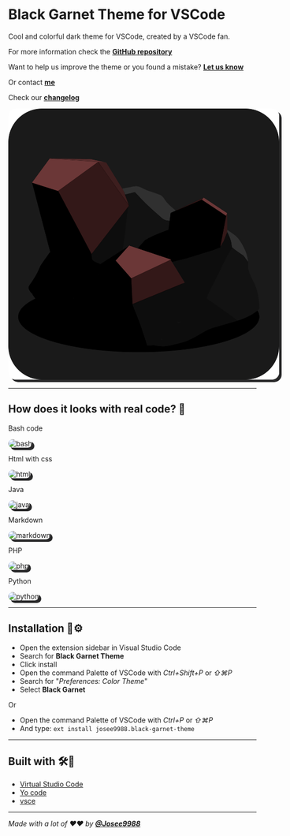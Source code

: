 # **Black Garnet Theme for VSCode**

Cool and colorful dark theme for VSCode, created by a VSCode fan.

For more information check the **[GitHub repository](https://github.com/Josee9988/black-garnet-theme)**

Want to help us improve the theme or you found a mistake?
**[Let us know](https://github.com/Josee9988/black-garnet-theme/issues)**

Or contact **[me](jgracia9988@gmail.com)**

Check our **[changelog](CHANGELOG.md)**

<img src="icon.png" alt="bash" title="bash code" style="border-radius:15px;  box-shadow: 5px 5px #282829; max-height: 550px; max-width:725px;margin-left: auto; margin-right:auto;" />

---

## **How does it looks with real code?** 📸

Bash code

<img src="https://i.imgur.com/Y07J7c3.png" alt="bash" title="bash code" style="border-radius:15px;  box-shadow: 5px 5px #282829; max-height: 550px; max-width:725px;margin-left: auto; margin-right:auto;"/>

Html with css

<img src="https://i.imgur.com/3FvSc7H.png" alt="html" title="htmlcss" style="border-radius:15px;  box-shadow: 5px 5px #282829; max-height: 550px; max-width:725px;margin-left: auto; margin-right:auto;"/>

Java

<img src="https://i.imgur.com/CkOERyz.png" alt="java" title="java" style="border-radius:15px;  box-shadow: 5px 5px #282829; max-height: 550px; max-width:725px;margin-left: auto; margin-right:auto;"/>

Markdown

<img src="https://i.imgur.com/ZNFJgHD.png" alt="markdown" title="markdown" style="border-radius:15px;  box-shadow: 5px 5px #282829; max-height: 550px; max-width:725px;margin-left: auto; margin-right:auto;"/>

PHP

<img src="https://i.imgur.com/LpwUmYZ.png" alt="php" title="php" style="border-radius:15px;  box-shadow: 5px 5px #282829; max-height: 550px; max-width:725px;margin-left: auto; margin-right:auto;"/>

Python

<img src="https://i.imgur.com/vzqLu0v.pngg" alt="python" title="python" style="border-radius:15px;  box-shadow: 5px 5px #282829; max-height: 550px; max-width:725px;margin-left: auto; margin-right:auto;"/>

---

## **Installation** 🔩⚙️

- Open the extension sidebar in Visual Studio Code
- Search for **Black Garnet Theme**
- Click install
- Open the command Palette of VSCode with *Ctrl+Shift+P* or *⇧⌘P*
- Search for "*Preferences: Color Theme*"
- Select **Black Garnet**

Or

- Open the command Palette of VSCode with *Ctrl+P* or *⇧⌘P*
- And type:
```ext install josee9988.black-garnet-theme```

---

## **Built with** 🛠️🔧

- [Virtual Studio Code](https://code.visualstudio.com/)
- [Yo code](https://code.visualstudio.com/api/get-started/your-first-extension)
- [vsce](https://code.visualstudio.com/api/working-with-extensions/publishing-extension)

---

*Made with a lot of ❤️❤️ by **[@Josee9988](https://github.com/Josee9988)***

